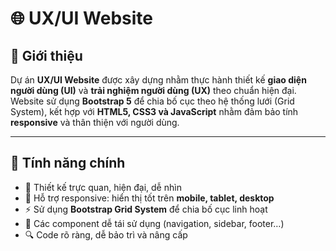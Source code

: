 # 🌐 UX/UI Website

## 📖 Giới thiệu
Dự án **UX/UI Website** được xây dựng nhằm thực hành thiết kế **giao diện người dùng (UI)** và **trải nghiệm người dùng (UX)** theo chuẩn hiện đại.  
Website sử dụng **Bootstrap 5** để chia bố cục theo hệ thống lưới (Grid System), kết hợp với **HTML5, CSS3 và JavaScript** nhằm đảm bảo tính **responsive** và thân thiện với người dùng.

---

## 🚀 Tính năng chính
- 🎨 Thiết kế trực quan, hiện đại, dễ nhìn  
- 📱 Hỗ trợ responsive: hiển thị tốt trên **mobile, tablet, desktop**  
- ⚡ Sử dụng **Bootstrap Grid System** để chia bố cục linh hoạt  
- 🧩 Các component dễ tái sử dụng (navigation, sidebar, footer…)  
- 🔍 Code rõ ràng, dễ bảo trì và nâng cấp
